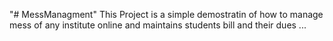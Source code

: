 "# MessManagment" 
This Project is a  simple demostratin of how to manage mess of any institute online and maintains students bill and their dues ...
